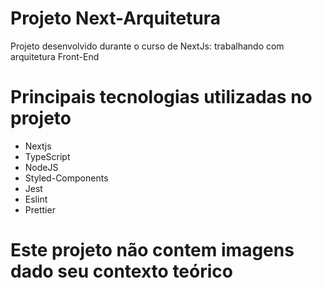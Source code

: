 # Projeto Next-Arquitetura

Projeto desenvolvido durante o curso de NextJs: trabalhando com arquitetura Front-End

# Principais tecnologias utilizadas no projeto
* Nextjs
* TypeScript
* NodeJS
* Styled-Components
* Jest
* Eslint
* Prettier

# Este projeto não contem imagens dado seu contexto teórico
